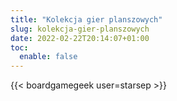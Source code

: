 ```yaml
---
title: "Kolekcja gier planszowych"
slug: kolekcja-gier-planszowych
date: 2022-02-22T20:14:07+01:00
toc:
  enable: false
---
```


{{< boardgamegeek user=starsep >}}
